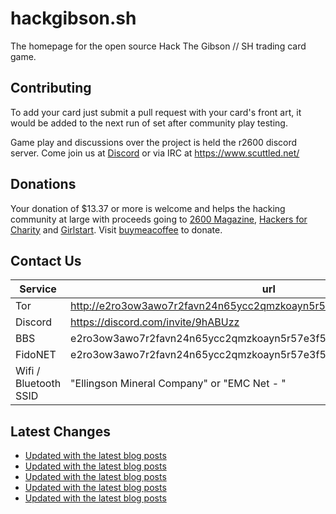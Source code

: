 # hackgibson.sh
The homepage for the open source Hack The Gibson // SH trading card game.


## Contributing

To add your card just submit a pull request with your card's front art, it would be added to the next run of set after community play testing.

Game play and discussions over the project is held the r2600 discord server. Come join us at [Discord](https://discord.com/invite/9hABUzz) or via IRC at https://www.scuttled.net/


## Donations

Your donation of $13.37 or more is welcome and helps the hacking community at large with proceeds going to [2600 Magazine](https://2600.com/), [Hackers for Charity](https://hackersforcharity.org) and [Girlstart](https://girlstart.org).  Visit [buymeacoffee](https://www.buymeacoffee.com/hackgibson.sh) to donate.


## Contact Us

Service | url
-|-
Tor | http://e2ro3ow3awo7r2favn24n65ycc2qmzkoayn5r57e3f56nvjwdcgg32ad.onion
Discord | https://discord.com/invite/9hABUzz
BBS | e2ro3ow3awo7r2favn24n65ycc2qmzkoayn5r57e3f56nvjwdcgg32ad.onion:23
FidoNET | e2ro3ow3awo7r2favn24n65ycc2qmzkoayn5r57e3f56nvjwdcgg32ad.onion:24554
Wifi / Bluetooth SSID | "Ellingson Mineral Company" or "EMC Net - <fidonet address>"

## Latest Changes
<!-- BLOG-POST-LIST:START -->
- [Updated with the latest blog posts](https://github.com/DFW2600/hackgibson.sh/commit/612151c50949327a94e751af7b7a8d20708dfafc)
- [Updated with the latest blog posts](https://github.com/DFW2600/hackgibson.sh/commit/af792e3e01586a76659050ba9be6f7c6fdbb893a)
- [Updated with the latest blog posts](https://github.com/DFW2600/hackgibson.sh/commit/2d7b36a71ac05af88c9803b6098cd0e14d79ea0e)
- [Updated with the latest blog posts](https://github.com/DFW2600/hackgibson.sh/commit/aef36be3ee9717221fcb2cca014785c99d2155b6)
- [Updated with the latest blog posts](https://github.com/DFW2600/hackgibson.sh/commit/6060e5dc440511aaaf545daa5cee966a59d7c5d3)
<!-- BLOG-POST-LIST:END -->
